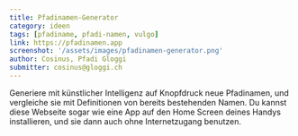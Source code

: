 ```yaml
---
title: Pfadinamen-Generator
category: ideen
tags: [pfadiname, pfadi-namen, vulgo]
link: https://pfadinamen.app
screenshot: '/assets/images/pfadinamen-generator.png'
author: Cosinus, Pfadi Gloggi
submitter: cosinus@gloggi.ch
---
```


Generiere mit künstlicher Intelligenz auf Knopfdruck neue Pfadinamen, und vergleiche sie mit Definitionen von bereits bestehenden Namen. Du kannst diese Webseite sogar wie eine App auf den Home Screen deines Handys installieren, und sie dann auch ohne Internetzugang benutzen.
